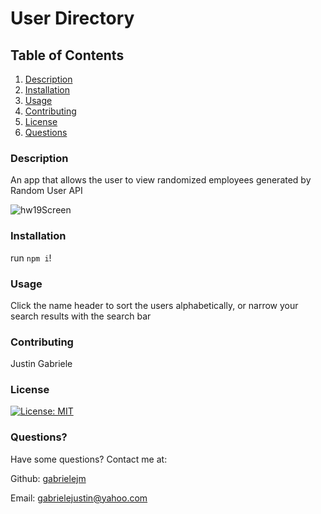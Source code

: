 # User Directory

## Table of Contents

1. [Description](#description)
2. [Installation](#installation)
3. [Usage](#usage)
4. [Contributing](#contributing)
5. [License](#license)
6. [Questions](#questions)


### Description<a name="description"></a>

An app that allows the user to view randomized employees generated by Random User API

![hw19Screen](https://user-images.githubusercontent.com/63600183/106385801-0aad9f80-63a0-11eb-8332-74134b35ab1f.PNG)


### Installation<a name="installation"></a>

run `npm i`!


### Usage<a name="usage"></a>

Click the name header to sort the users alphabetically, or narrow your search results with the search bar

### Contributing<a name="contributing"></a>

Justin Gabriele


### License<a name="license"></a>

[![License: MIT](https://img.shields.io/badge/License-MIT-yellow.svg)](https://opensource.org/licenses/MIT)

### Questions?<a name="questions"></a>

Have some questions? Contact me at:

Github: [gabrielejm](https://github.com/gabrielejm)

Email: gabrielejustin@yahoo.com

